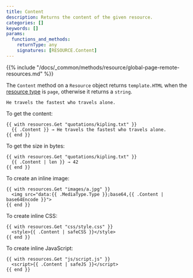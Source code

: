 ```yaml
---
title: Content
description: Returns the content of the given resource.
categories: []
keywords: []
params:
  functions_and_methods:
    returnType: any
    signatures: [RESOURCE.Content]
---
```


{{% include "/docs/_common/methods/resource/global-page-remote-resources.md" %}}

The `Content` method on a `Resource` object returns `template.HTML` when the [resource type][] is `page`, otherwise it returns a `string`.

[resource type]: /docs/reference/methods/resource/resourcetype/

```text {file="assets/quotations/kipling.txt"}
He travels the fastest who travels alone.
```

To get the content:

```go-html-template
{{ with resources.Get "quotations/kipling.txt" }}
  {{ .Content }} → He travels the fastest who travels alone.
{{ end }}
```

To get the size in bytes:

```go-html-template
{{ with resources.Get "quotations/kipling.txt" }}
  {{ .Content | len }} → 42
{{ end }}
```

To create an inline image:

```go-html-template
{{ with resources.Get "images/a.jpg" }}
  <img src="data:{{ .MediaType.Type }};base64,{{ .Content | base64Encode }}">
{{ end }}
```

To create inline CSS:

```go-html-template
{{ with resources.Get "css/style.css" }}
  <style>{{ .Content | safeCSS }}</style>
{{ end }}
```

To create inline JavaScript:

```go-html-template
{{ with resources.Get "js/script.js" }}
  <script>{{ .Content | safeJS }}</script>
{{ end }}
```
